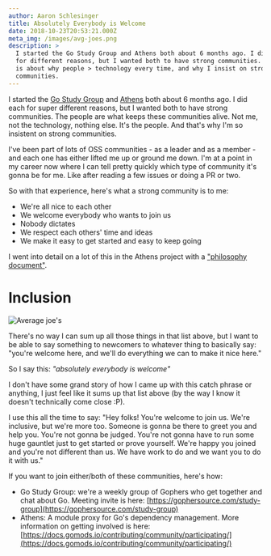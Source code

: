 ```yaml
---
author: Aaron Schlesinger
title: Absolutely Everybody is Welcome
date: 2018-10-23T20:53:21.000Z
meta_img: /images/avg-joes.png
description: >
  I started the Go Study Group and Athens both about 6 months ago. I did each
  for different reasons, but I wanted both to have strong communities. This post
  is about why people > technology every time, and why I insist on strong
  communities.
---
```


I started the [Go Study Group](https://gophersource.com/study-group) and [Athens](https://docs.gomods.io) both about 6 months ago. I did each for super different reasons, but I wanted both to have strong communities. The people are what keeps these communities alive. Not me, not the technology, nothing else. It's the people. And that's why I'm so insistent on strong communities.

I've been part of lots of OSS communities - as a leader and as a member - and each one has either lifted me up or ground me down. I'm at a point in my career now where I can tell pretty quickly which type of community it's gonna be for me. Like after reading a few issues or doing a PR or two.

So with that experience, here's what a strong community is to me:

- We're all nice to each other
- We welcome everybody who wants to join us
- Nobody dictates
- We respect each others' time and ideas
- We make it easy to get started and easy to keep going

I went into detail on a lot of this in the Athens project with a ["philosophy document"](https://github.com/gomods/athens/blob/master/PHILOSOPHY.md).

# Inclusion

![Average joe's](/images/avg-joes.png)

There's no way I can sum up all those things in that list above, but I want to be able to say something to newcomers to whatever thing to basically say: "you're welcome here, and we'll do everything we can to make it nice here."

So I say this: _"absolutely everybody is welcome"_

I don't have some grand story of how I came up with this catch phrase or anything, I just feel like it sums up that list above (by the way I know it doesn't technically come close :P).

I use this all the time to say: "Hey folks! You're welcome to join us. We're inclusive, but we're more too. Someone is gonna be there to greet you and help you. You're not gonna be judged. You're not gonna have to run some huge gauntlet just to get started or prove yourself. We're happy you joined and you're not different than us. We have work to do and we want you to do it with us."

If you want to join either/both of these communities, here's how:

- Go Study Group: we're a weekly group of Gophers who get together and chat about Go. Meeting invite is here: [https://gophersource.com/study-group](https://gophersource.com/study-group)
- Athens: A module proxy for Go's dependency management. More information on getting involved is here: [https://docs.gomods.io/contributing/community/participating/](https://docs.gomods.io/contributing/community/participating/)
